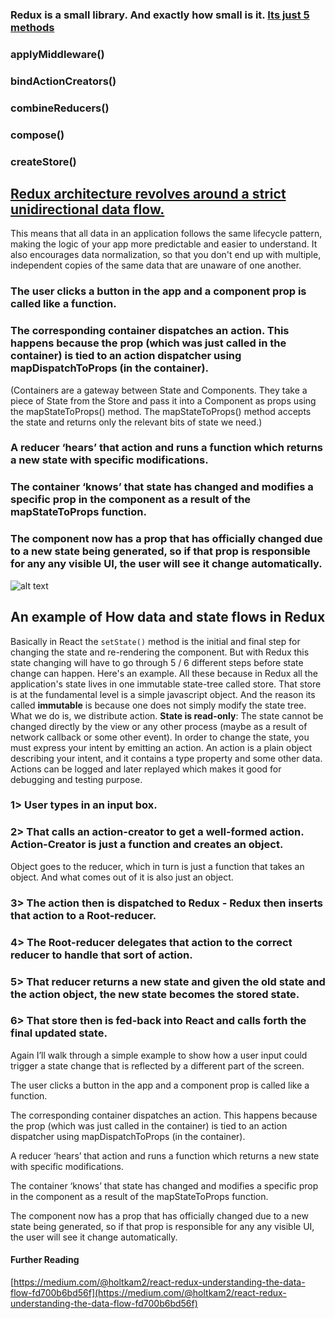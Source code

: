 ### Redux is a small library. And exactly how small is it. [Its just 5 methods](https://github.com/reduxjs/redux/tree/master/src)

### applyMiddleware()

### bindActionCreators()

### combineReducers()

### compose()

### createStore()

## [Redux architecture revolves around a strict unidirectional data flow.](https://redux.js.org/basics/data-flow)

This means that all data in an application follows the same lifecycle pattern, making the logic of your app more predictable and easier to understand. It also encourages data normalization, so that you don't end up with multiple, independent copies of the same data that are unaware of one another.

### The user clicks a button in the app and a component prop is called like a function.

### The corresponding container dispatches an action. This happens because the prop (which was just called in the container) is tied to an action dispatcher using mapDispatchToProps (in the container).

(Containers are a gateway between State and Components. They take a piece of State from the Store and pass it into a Component as props using the mapStateToProps() method. The mapStateToProps() method accepts the state and returns only the relevant bits of state we need.)

### A reducer ‘hears’ that action and runs a function which returns a new state with specific modifications.

### The container ‘knows’ that state has changed and modifies a specific prop in the component as a result of the mapStateToProps function.

### The component now has a prop that has officially changed due to a new state being generated, so if that prop is responsible for any any visible UI, the user will see it change automatically.

![alt text](https://camo.githubusercontent.com/9de527b9432cc9244dc600875b46b43311918b59/68747470733a2f2f73332e616d617a6f6e6177732e636f6d2f6d656469612d702e736c69642e65732f75706c6f6164732f3336343831322f696d616765732f323438343739302f415243482d5265647578322d657874656e6465642d7265616c2d6465636c657261746976652e676966)

## An example of How data and state flows in Redux

Basically in React the `setState()` method is the initial and final step for changing the state and re-rendering the component. But with Redux this state changing will have to go through 5 / 6 different steps before state change can happen. Here's an example. All these because in Redux all the application's state lives in one immutable state-tree called store. That store is at the fundamental level is a simple javascript object. And the reason its called **immutable** is because one does not simply modify the state tree. What we do is, we distribute action. **State is read-only**: The state cannot be changed directly by the view or any other process (maybe as a result of network callback or some other event). In order to change the state, you must express your intent by emitting an action. An action is a plain object describing your intent, and it contains a type property and some other data. Actions can be logged and later replayed which makes it good for debugging and testing purpose.

### 1> User types in an input box.

### 2> That calls an action-creator to get a well-formed action. Action-Creator is just a function and creates an object.

Object goes to the reducer, which in turn is just a function that takes an object. And what comes out of it is also just an object.

### 3> The action then is dispatched to Redux - Redux then inserts that action to a Root-reducer.

### 4> The Root-reducer delegates that action to the correct reducer to handle that sort of action.

### 5> That reducer returns a new state and given the old state and the action object, the new state becomes the stored state.

### 6> That store then is fed-back into React and calls forth the final updated state.

Again I’ll walk through a simple example to show how a user input could trigger a state change that is reflected by a different part of the screen.

The user clicks a button in the app and a component prop is called like a function.

The corresponding container dispatches an action. This happens because the prop (which was just called in the container) is tied to an action dispatcher using mapDispatchToProps (in the container).

A reducer ‘hears’ that action and runs a function which returns a new state with specific modifications.

The container ‘knows’ that state has changed and modifies a specific prop in the component as a result of the mapStateToProps function.

The component now has a prop that has officially changed due to a new state being generated, so if that prop is responsible for any any visible UI, the user will see it change automatically.

#### Further Reading

[https://medium.com/@holtkam2/react-redux-understanding-the-data-flow-fd700b6bd56f](https://medium.com/@holtkam2/react-redux-understanding-the-data-flow-fd700b6bd56f)
